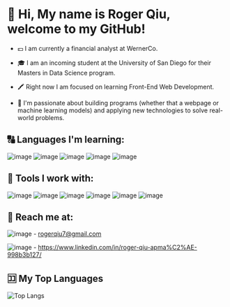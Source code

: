 # 👋 Hi, My name is Roger Qiu, welcome to my GitHub!

- 💵 I am currently a financial analyst at WernerCo. 

- 🎓 I am an incoming student at the University of San Diego for their Masters in Data Science program. 

- 🖍️ Right now I am focused on learning Front-End Web Development.


- 🌉 I'm passionate about building programs (whether that a webpage or machine learning models) and applying new technologies to solve real-world problems.

## 🔠 Languages I'm learning:

![image](https://user-images.githubusercontent.com/84350865/163717886-9a6d05c9-26c5-4c4a-9837-dd4176e3424d.png)
![image](https://user-images.githubusercontent.com/84350865/163717891-bac92a18-fabf-445d-b2b5-f7ab7b057ede.png)
![image](https://user-images.githubusercontent.com/84350865/163717004-02cb52ff-fcb7-426c-8e54-248c1e01d9d6.png)
![image](https://user-images.githubusercontent.com/84350865/163716991-b75fdde8-d59d-425d-810e-4d25fbf84e24.png)
![image](https://user-images.githubusercontent.com/84350865/163716965-bf3b17cb-68fa-49ef-a5c1-73fe5a74c0a9.png)

## 🧰 Tools I work with:

![image](https://user-images.githubusercontent.com/84350865/163717075-dc8faab7-055c-45dd-be90-075547f322b3.png)
![image](https://user-images.githubusercontent.com/84350865/163717051-ac006c6c-8d52-4d3a-bfb3-0b728bf8a070.png)
![image](https://user-images.githubusercontent.com/84350865/163717061-eba9d04a-eff4-4773-ba20-195084e62135.png)
![image](https://user-images.githubusercontent.com/84350865/163717027-f034b874-c9fa-4013-96f9-0e3d8e9693be.png)
![image](https://user-images.githubusercontent.com/84350865/163717845-bcfe44fd-fd28-4fbc-985e-b63132860cb0.png)
![image](https://user-images.githubusercontent.com/84350865/163717831-65a5fdcb-04f5-437f-b1a9-29495de98ad8.png)

##	📨 Reach me at: 

![image](https://user-images.githubusercontent.com/84350865/163717636-a2ef8a70-a7d0-48e7-abcf-42af609e3d3e.png) - rogerqiu7@gmail.com

![image](https://user-images.githubusercontent.com/84350865/163717672-321fca0c-822d-4496-9c47-ea81876659e7.png) - https://www.linkedin.com/in/roger-qiu-apma%C2%AE-998b3b127/


## 🈁 My Top Languages

![Top Langs](https://github-readme-stats.vercel.app/api/top-langs/?username=rogerqiu7&layout=compact)


